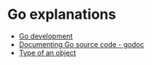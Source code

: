 # Go explanations

- [Go development](Go_Development.md)
- [Documenting Go source code - godoc](Go_Doc.md)
- [Type of an object](Typeof.md)
